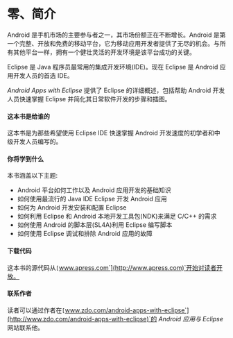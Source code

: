 # 零、简介

Android 是手机市场的主要参与者之一，其市场份额正在不断增长。Android 是第一个完整、开放和免费的移动平台，它为移动应用开发者提供了无尽的机会。与所有其他平台一样，拥有一个健壮灵活的开发环境是该平台成功的关键。

Eclipse 是 Java 程序员最常用的集成开发环境(IDE)。现在 Eclipse 是 Android 应用开发人员的首选 IDE。

*Android Apps with Eclipse* 提供了 Eclipse 的详细概述，包括帮助 Android 开发人员快速掌握 Eclipse 并简化其日常软件开发的步骤和插图。

#### 这本书是给谁的

这本书是为那些希望使用 Eclipse IDE 快速掌握 Android 开发速度的初学者和中级开发人员编写的。

#### 你将学到什么

本书涵盖以下主题:

*   Android 平台如何工作以及 Android 应用开发的基础知识
*   如何使用最流行的 Java IDE Eclipse 开发 Android 应用
*   如何为 Android 开发安装和配置 Eclipse
*   如何利用 Eclipse 和 Android 本地开发工具包(NDK)来满足 C/C++ 的需求
*   如何使用 Android 的脚本层(SL4A)利用 Eclipse 编写脚本
*   如何使用 Eclipse 调试和排除 Android 应用的故障

#### 下载代码

这本书的源代码从`[`www.apress.com`](http://www.apress.com)`开始对读者开放。

#### 联系作者

读者可以通过作者在`[`www.zdo.com/android-apps-with-eclipse`](http://www.zdo.com/android-apps-with-eclipse)`的 *Android 应用与 Eclipse* 网站联系他。